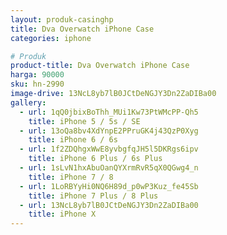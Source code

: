 ```yaml
---
layout: produk-casinghp
title: Dva Overwatch iPhone Case
categories: iphone

# Produk
product-title: Dva Overwatch iPhone Case
harga: 90000
sku: hn-2990
image-drive: 13NcL8yb7lB0JCtDeNGJY3Dn2ZaDIBa00
gallery:
  - url: 1qQ0jbixBoThh_MUi1Kw73PtWMcPP-Qh5
    title: iPhone 5 / 5s / SE
  - url: 13oQa8bv4XdYnpE2PPruGK4j43QzP0Xyg
    title: iPhone 6 / 6s
  - url: 1f2ZDQhgxWwE8yvbgfqJH5l5DKRgs6ipv
    title: iPhone 6 Plus / 6s Plus
  - url: 1sLvN1hxAbuOanQYXrmRvR5qX0QGwg4_n
    title: iPhone 7 / 8
  - url: 1LoRBYyHi0NQ6H89d_p0wP3Kuz_fe45Sb
    title: iPhone 7 Plus / 8 Plus
  - url: 13NcL8yb7lB0JCtDeNGJY3Dn2ZaDIBa00
    title: iPhone X
---
```


